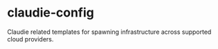 # claudie-config
Claudie related templates for spawning infrastructure across supported cloud providers.
 
